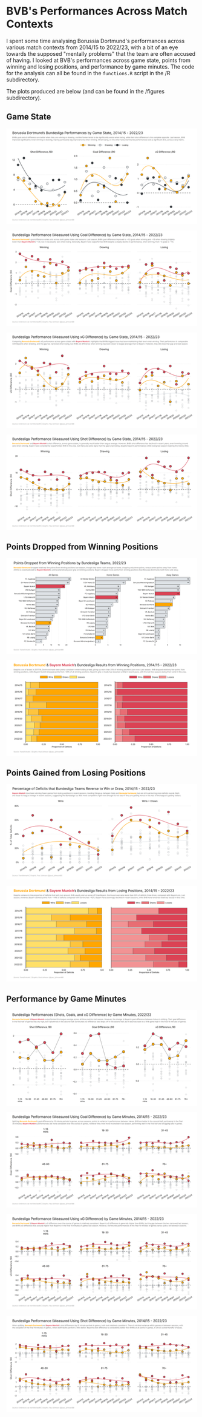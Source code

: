 # BVB's Performances Across Match Contexts

I spent some time analysing Borussia Dortmund's performances across various match contexts from 2014/15 to 2022/23, with a bit of an eye towards the supposed "mentally problems" that the team are often accused of having. I looked at BVB's performances across game state, points from winning and losing positions, and performance by game minutes. The code for the analysis can all be found in the `functions.R` script in the /R subdirectory.

The plots produced are below (and can be found in the /figures subdirectory).

## Game State

![](figures/bvb_game_state.png)

![](figures/goals_comparison.png)

![](figures/xg_comparison.png)

![](figures/shots_comparison.png)

## Points Dropped from Winning Positions

![](figures/dropped_points.png)

![](figures/leads_comparison.png)

## Points Gained from Losing Positions

![](figures/comebacks.png)

![](figures/deficits_comparison.png)

## Performance by Game Minutes

![](figures/timings.png)

![](figures/goals_timings.png)

![](figures/xg_timings.png)

![](figures/shots_timings.png)

